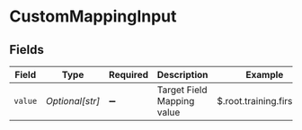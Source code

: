 # CustomMappingInput


## Fields

| Field                      | Type                       | Required                   | Description                | Example                    |
| -------------------------- | -------------------------- | -------------------------- | -------------------------- | -------------------------- |
| `value`                    | *Optional[str]*            | :heavy_minus_sign:         | Target Field Mapping value | $.root.training.first_aid  |